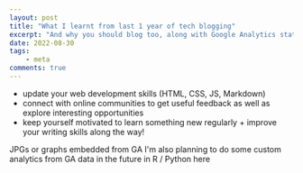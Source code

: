 ```yaml
---
layout: post
title: "What I learnt from last 1 year of tech blogging"
excerpt: "And why you should blog too, along with Google Analytics stats"
date: 2022-08-30
tags:
    - meta
comments: true
---
```



- update your web development skills (HTML, CSS, JS, Markdown)
- connect with online communities to get useful feedback as well as explore interesting opportunities
- keep yourself motivated to learn something new regularly + improve your writing skills along the way!

JPGs or graphs embedded from GA
I'm also planning to do some custom analytics from GA data in the future in R / Python here
